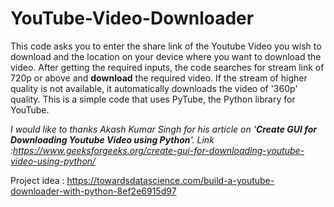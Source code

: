 # YouTube-Video-Downloader

This code asks you to enter the share link of the Youtube Video you wish to download and the location on your device where you want to download the video.
After getting the required inputs, the code searches for stream link of 720p or above and **download** the required video. If the stream of higher quality is not available, it automatically downloads the video of '360p' quality.
This is a simple code that uses PyTube, the Python library for YouTube.

*I would like to thanks Akash Kumar Singh for his article on '**Create GUI for Downloading Youtube Video using Python**'.
Link :https://www.geeksforgeeks.org/create-gui-for-downloading-youtube-video-using-python/*

Project idea : https://towardsdatascience.com/build-a-youtube-downloader-with-python-8ef2e6915d97
